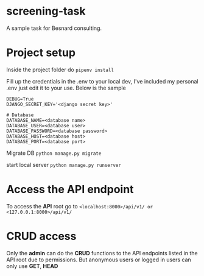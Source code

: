 # screening-task
A sample task for Besnard consulting.

# Project setup
Inside the project folder do ```pipenv install```

Fill up the credentials in the .env to your local dev, I've included my personal .env just edit it to your use. 
Below is the sample
```
DEBUG=True
DJANGO_SECRET_KEY='<django secret key>'

# Database
DATABASE_NAME=<database name>
DATABASE_USER=<database user>
DATABASE_PASSWORD=<database password>
DATABASE_HOST=<database host>
DATABASE_PORT=<database port>
```

Migrate DB
``` python manage.py migrate ```

start local server
``` python manage.py runserver ```

# Access the API endpoint
To access the **API** root go to ```<localhost:8000>/api/v1/ or <127.0.0.1:8000>/api/v1/```

# CRUD access
Only the **admin** can do the **CRUD** functions to the API endpoints listed in the API root due to permissions.
But anonymous users or logged in users can only use **GET**, **HEAD**
